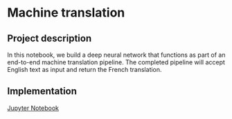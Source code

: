 # Machine translation

## Project description
In this notebook, we build a deep neural network that functions as part of an end-to-end machine translation pipeline. The completed pipeline will accept English text as input and return the French translation.

## Implementation
[Jupyter Notebook](https://nbviewer.jupyter.org/github/vgkortsas/Online_courses/blob/master/Udacity_Natural_Language_Processing_Nanodegree/Machine_translation/machine_translation.ipynb)

